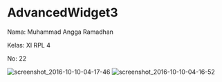 # AdvancedWidget3

Nama: Muhammad Angga Ramadhan

Kelas: XI RPL 4

No: 22

![screenshot_2016-10-10-04-17-46](https://cloud.githubusercontent.com/assets/22186783/19225532/7f7ab836-8ec8-11e6-97ab-7f038b7d63f2.png)
![screenshot_2016-10-10-04-16-52](https://cloud.githubusercontent.com/assets/22186783/19225531/7f63d166-8ec8-11e6-8229-a3660b1560b6.png)
